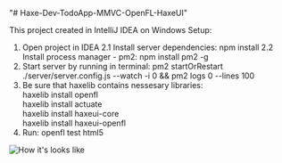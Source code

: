 "# Haxe-Dev-TodoApp-MMVC-OpenFL-HaxeUI"

This project created in IntelliJ IDEA on Windows
Setup:
1. Open project in IDEA
2.1 Install server dependencies: npm install
2.2 Install process manager - pm2: npm install pm2 -g
3. Start server by running in terminal: pm2 startOrRestart ./server/server.config.js --watch -i 0 && pm2 logs 0 --lines 100
4. Be sure that haxelib contains nessesary libraries:
    <br>haxelib install openfl
    <br>haxelib install actuate
    <br>haxelib install haxeui-core
    <br>haxelib install haxeui-openfl
5. Run: openfl test html5

![How it's looks like](https://s1.gifyu.com/images/animka00.gif)

